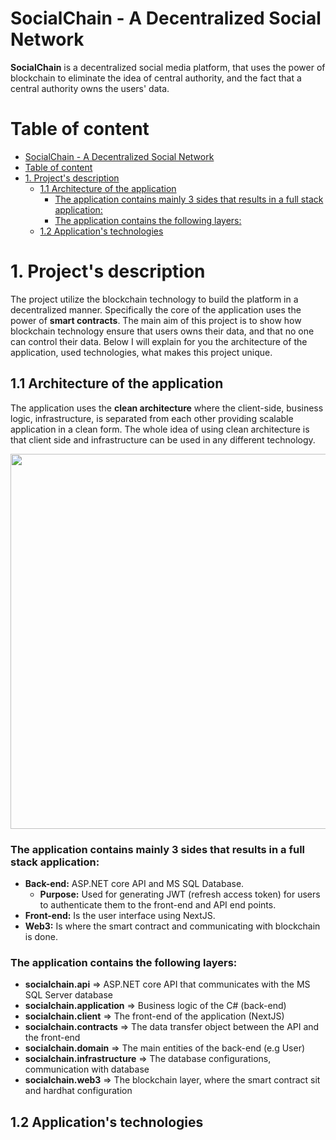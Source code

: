 # SocialChain - A Decentralized Social Network
**SocialChain** is a decentralized social media platform,
that uses the power of blockchain to eliminate the idea of central authority,
 and the fact that a central authority owns the users' data.
# Table of content
- [SocialChain - A Decentralized Social Network](#socialchain---a-decentralized-social-network)
- [Table of content](#table-of-content)
- [1. Project's description](#1-projects-description)
  - [1.1 Architecture of the application](#11-architecture-of-the-application)
    - [The application contains mainly 3 sides that results in a full stack application:](#the-application-contains-mainly-3-sides-that-results-in-a-full-stack-application)
    - [The application contains the following layers:](#the-application-contains-the-following-layers)
  - [1.2 Application's technologies](#12-applications-technologies)




# 1. Project's description 
The project utilize the blockchain technology to build the platform in a decentralized manner.
Specifically the core of the application uses the power of **smart contracts**.
The main aim of this project is to show how blockchain technology ensure that users owns their data,
and that no one can control their data.
Below I will explain for you the architecture of the application, used technologies, what makes this project unique.


## 1.1 Architecture of the application
The application uses the **clean architecture** where the client-side, business logic, infrastructure, is separated from each
other providing scalable application in a clean form.
The whole idea of using clean architecture is that client side and infrastructure can be used in any different technology.

<image src="/docs/Images/SocialChainArchitecture.png" width="600px"></br>

### The application contains mainly 3 sides that results in a full stack application:
- **Back-end:** ASP.NET core API and MS SQL Database.
  - **Purpose:** Used for generating JWT (refresh access token) for users to authenticate them to the front-end and API end points.
- **Front-end:** Is the user interface using NextJS.
- **Web3:** Is where the smart contract and communicating with blockchain is done.
### The application contains the following layers:
- **socialchain.api** => ASP.NET core API that communicates with the MS SQL Server database
- **socialchain.application** => Business logic of the C# (back-end)
- **socialchain.client** => The front-end of the application (NextJS)
- **socialchain.contracts** => The data transfer object between the API and the front-end
- **socialchain.domain** => The main entities of the back-end (e.g User)
- **socialchain.infrastructure** => The database configurations, communication with database
- **socialchain.web3** => The blockchain layer, where the smart contract sit and hardhat configuration


## 1.2 Application's technologies